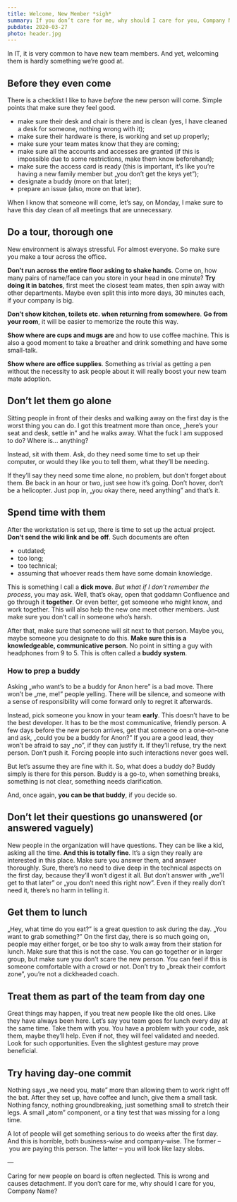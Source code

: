 ```yaml
---
title: Welcome, New Member *sigh*
summary: If you don’t care for me, why should I care for you, Company Name?
pubdate: 2020-03-27
photo: header.jpg
---
```


In IT, it is very common to have new team members. And yet, welcoming them is hardly something we’re good at.

## Before they even come

There is a checklist I like to have _before_ the new person will come. Simple points that make sure they feel good.

- make sure their desk and chair is there and is clean (yes, I have cleaned a desk for someone, nothing wrong with it);
- make sure their hardware is there, is working and set up properly;
- make sure your team mates know that they are coming;
- make sure all the accounts and accesses are granted (if this is impossible due to some restrictions, make them know beforehand);
- make sure the access card is ready (this is important, it’s like you’re having a new family member but „you don’t get the keys yet”);
- designate a buddy (more on that later);
- prepare an issue (also, more on that later).

When I know that someone will come, let’s say, on Monday, I make sure to have this day clean of all meetings that are unnecessary. 

## Do a tour, thorough one

New environment is always stressful. For almost everyone. So make sure you make a tour across the office. 

**Don’t run across the entire floor asking to shake hands**. Come on, how many pairs of name/face can you store in your head in one minute? **Try doing it in batches**, first meet the closest team mates, then spin away with other departments. Maybe even split this into more days, 30 minutes each, if your company is big.

**Don’t show kitchen, toilets etc. when returning from somewhere**. **Go from your room**, it will be easier to memorize the route this way.

**Show where are cups and mugs are** and how to use coffee machine. This is also a good moment to take a breather and drink something and have some small-talk.

**Show where are office supplies**. Something as trivial as getting a pen without the necessity to ask people about it will really boost your new team mate adoption.

## Don’t let them go alone

Sitting people in front of their desks and walking away on the first day is the worst thing you can do. I got this treatment more than once, „here’s your seat and desk, settle in” and he walks away. What the fuck I am supposed to do? Where is… anything?

Instead, sit with them. Ask, do they need some time to set up their computer, or would they like you to tell them, what they’ll be needing.

If they’ll say they need some time alone, no problem, but don’t forget about them. Be back in an hour or two, just see how it’s going. Don’t hover, don’t be a helicopter. Just pop in, „you okay there, need anything” and that’s it.

## Spend time with them

After the workstation is set up, there is time to set up the actual project. **Don’t send the wiki link and be off**. Such documents are often

- outdated;
- too long;
- too technical;
- assuming that whoever reads them have some domain knowledge.

This is something I call a **dick move**. _But what if I don’t remember the process_, you may ask. Well, that’s okay, open that goddamn Confluence and go through it **together**. Or even better, get someone who might know, and work together. This will also help the new one meet other members. Just make sure you don’t call in someone who’s harsh.

After that, make sure that someone will sit next to that person. Maybe you, maybe someone you designate to do this. **Make sure this is a knowledgeable, communicative person**. No point in sitting a guy with headphones from 9 to 5. This is often called a **buddy system**.

### How to prep a buddy

Asking „who want’s to be a buddy for Anon here” is a bad move. There won’t be „me, me!” people yelling. There will be silence, and someone with a sense of responsibility will come forward only to regret it afterwards.

Instead, pick someone you know in your team **early**. This doesn’t have to be the best developer. It has to be the most communicative, friendly person. A few days before the new person arrives, get that someone on a one-on-one and ask, „could you be a buddy for Anon?” If you are a good lead, they won’t be afraid to say „no”, if they can justify it. If they’ll refuse, try the next person. Don’t push it. Forcing people into such interactions never goes well.

But let’s assume they are fine with it. So, what does a buddy do? Buddy simply is there for this person. Buddy is a go-to, when something breaks, something is not clear, something needs clarification. 

And, once again, **you can be that buddy**, if you decide so.

## Don’t let their questions go unanswered (or answered vaguely)

New people in the organization will have questions. They can be like a kid, asking all the time. **And this is totally fine**. It’s a sign they really are interested in this place. Make sure you answer them, and answer thoroughly. Sure, there’s no need to  dive deep in the technical aspects on the first day, because they’ll won’t digest it all. But don’t answer with „we’ll get to that later” or „you don’t need this right now”. Even if they really don’t need it, there’s no harm in telling it.

## Get them to lunch

„Hey, what time do you eat?” is a great question to ask during the day. „You want to grab something?” On the first day, there is so much going on, people may either forget, or be too shy to walk away from their station for lunch. Make sure that this is not the case. You can go together or in larger group, but make sure you don’t scare the new person. You can feel if this is someone comfortable with a crowd or not. Don’t try to „break their comfort zone”, you’re not a dickheaded coach. 

## Treat them as part of the team from day one

Great things may happen, if you treat new people like the old ones. Like they have always been here. Let’s say you team goes for lunch every day at the same time. Take them with you. You have a problem with your code, ask them, maybe they’ll help. Even if not, they will feel validated and needed. Look for such opportunities. Even the slightest gesture may prove beneficial.

## Try having day-one commit

Nothing says „we need you, mate” more than allowing them to work right off the bat. After they set up, have coffee and lunch, give them a small task. Nothing fancy, nothing groundbreaking, just something small to stretch their legs. A small „atom” component, or a tiny test that was missing for a long time.

A lot of people will get something serious to do weeks after the first day. And this is horrible, both business-wise and company-wise. The former – you are paying this person. The latter – you will look like lazy slobs. 

—

Caring for new people on board is often neglected. This is wrong and causes detachment. If you don’t care for me, why should I care for you, Company Name?